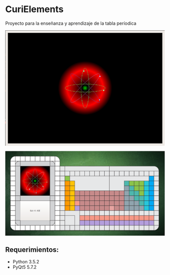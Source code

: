 # CuriElements
Proyecto para la enseñanza y aprendizaje de la tabla períodica

![Image of Atom](images/atom.png)

![Image of CuriElements](images/curielements.png)

## Requerimientos:

- Python 3.5.2
- PyQt5 5.7.2
